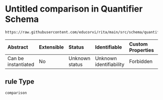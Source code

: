 # Untitled comparison in Quantifier Schema

```txt
https://raw.githubusercontent.com/educorvi/rita/main/src/schema/quantifier.json#/examples/0/rule
```

| Abstract            | Extensible | Status         | Identifiable            | Custom Properties | Additional Properties | Access Restrictions | Defined In                                                                   |
| :------------------ | :--------- | :------------- | :---------------------- | :---------------- | :-------------------- | :------------------ | :--------------------------------------------------------------------------- |
| Can be instantiated | No         | Unknown status | Unknown identifiability | Forbidden         | Allowed               | none                | [quantifier.json\*](../../src/schema/quantifier.json 'open original schema') |

## rule Type

`comparison`
